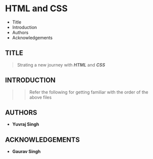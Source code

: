 # HTML and CSS

- Title
- Introduction
- Authors
- Acknowledgements

## TITLE

> Strating a new journey with ***HTML*** and ***CSS***

## INTRODUCTION

>
>> Refer the following for getting familiar with the order of the above files
>
>

## AUTHORS

- **Yuvraj Singh**

## ACKNOWLEDGEMENTS

- **Gaurav Singh**

